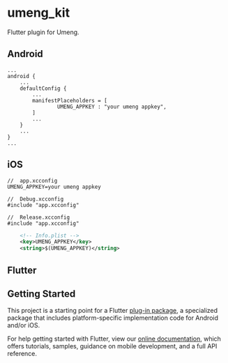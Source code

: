 # umeng_kit

Flutter plugin for Umeng.

## Android

```
...
android {
    ...
    defaultConfig {
        ...
        manifestPlaceholders = [
                UMENG_APPKEY : "your umeng appkey",
        ]
        ...
    }
    ...
}
...
```

## iOS

```
//  app.xcconfig
UMENG_APPKEY=your umeng appkey
```

```
//  Debug.xcconfig
#include "app.xcconfig"
```

```
//  Release.xcconfig
#include "app.xcconfig"
```

```xml
	<!-- Info.plist -->
	<key>UMENG_APPKEY</key>
	<string>$(UMENG_APPKEY)</string>
```

## Flutter

## Getting Started

This project is a starting point for a Flutter
[plug-in package](https://flutter.dev/developing-packages/),
a specialized package that includes platform-specific implementation code for
Android and/or iOS.

For help getting started with Flutter, view our
[online documentation](https://flutter.dev/docs), which offers tutorials,
samples, guidance on mobile development, and a full API reference.

